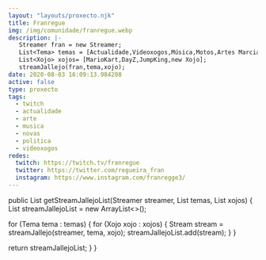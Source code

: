 ```yaml
---
layout: "layouts/proxecto.njk"
title: Franregue
img: /img/comunidade/franregue.webp
description: |-
   Streamer fran = new Streamer;
   List<Tema> temas = [Actualidade,Videoxogos,Música,Motos,Artes Marciais];
   List<Xojo> xojos= [MarioKart,DayZ,JumpKing,new Xojo];
   streamJallejo(fran,tema,xojo);
date: 2020-08-03 16:09:13.984208
active: false
type: proxecto
tags:
  - twitch
  - actualidade
  - arte
  - musica
  - novas
  - politica
  - videoxogos
redes:
  twitch: https://twitch.tv/franregue
  twitter: https://twitter.com/regueira_fran
  instagram: https://www.instagram.com/franregge3/
---
```

public List<Stream> getStreamJallejoList(Streamer streamer, List<Tema> temas, List<Xojo> xojos) {
   List<Stream> streamJallejoList = new ArrayList<>();

   for (Tema tema : temas) {
      for (Xojo xojo : xojos) {
         Stream stream = streamJallejo(streamer, tema, xojo);
         streamJallejoList.add(stream);
      }
   }

   return streamJallejoList;
   }
}